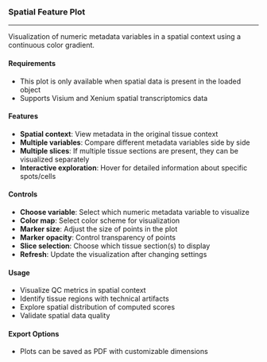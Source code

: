 ### Spatial Feature Plot
------------------------

Visualization of numeric metadata variables in a spatial context using a continuous color gradient.

#### Requirements

- This plot is only available when spatial data is present in the loaded object
- Supports Visium and Xenium spatial transcriptomics data

#### Features

- **Spatial context**: View metadata in the original tissue context
- **Multiple variables**: Compare different metadata variables side by side
- **Multiple slices**: If multiple tissue sections are present, they can be visualized separately
- **Interactive exploration**: Hover for detailed information about specific spots/cells

#### Controls

- **Choose variable**: Select which numeric metadata variable to visualize
- **Color map**: Select color scheme for visualization
- **Marker size**: Adjust the size of points in the plot
- **Marker opacity**: Control transparency of points
- **Slice selection**: Choose which tissue section(s) to display
- **Refresh**: Update the visualization after changing settings

#### Usage

- Visualize QC metrics in spatial context
- Identify tissue regions with technical artifacts
- Explore spatial distribution of computed scores
- Validate spatial data quality

#### Export Options

- Plots can be saved as PDF with customizable dimensions
